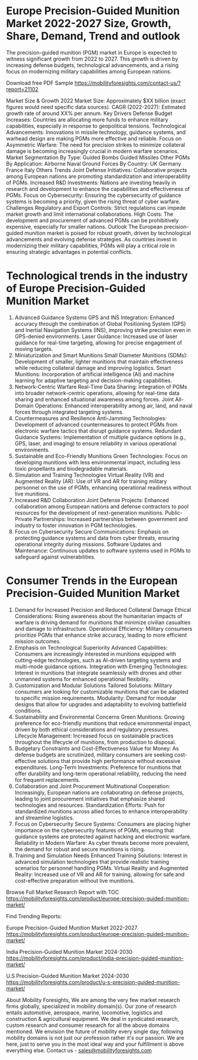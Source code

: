 # Europe Precision-Guided Munition Market 2022-2027 Size, Growth, Share, Demand, Trend and outlook
The precision-guided munition (PGM) market in Europe is expected to witness significant growth from 2022 to 2027. This growth is driven by increasing defense budgets, technological advancements, and a rising focus on modernizing military capabilities among European nations.

Download free PDF Sample https://mobilityforesights.com/contact-us/?report=21102 

Market Size & Growth
2022 Market Size: Approximately $XX billion (exact figures would need specific data sources).
CAGR (2022-2027): Estimated growth rate of around XX% per annum.
Key Drivers
Defense Budget Increases: Countries are allocating more funds to enhance military capabilities, especially in response to geopolitical tensions.
Technological Advancements: Innovations in missile technology, guidance systems, and warhead design are making PGMs more effective and reliable.
Focus on Asymmetric Warfare: The need for precision strikes to minimize collateral damage is becoming increasingly crucial in modern warfare scenarios.
Market Segmentation
By Type:
Guided Bombs
Guided Missiles
Other PGMs
By Application:
Airborne
Naval
Ground Forces
By Country:
UK
Germany
France
Italy
Others
Trends
Joint Defense Initiatives: Collaborative projects among European nations are promoting standardization and interoperability of PGMs.
Increased R&D Investments: Nations are investing heavily in research and development to enhance the capabilities and effectiveness of PGMs.
Focus on Cybersecurity: Ensuring the cybersecurity of guidance systems is becoming a priority, given the rising threat of cyber warfare.
Challenges
Regulatory and Export Controls: Strict regulations can impede market growth and limit international collaborations.
High Costs: The development and procurement of advanced PGMs can be prohibitively expensive, especially for smaller nations.
Outlook
The European precision-guided munition market is poised for robust growth, driven by technological advancements and evolving defense strategies. As countries invest in modernizing their military capabilities, PGMs will play a critical role in ensuring strategic advantages in potential conflicts.

# Technological trends in the industry of Europe Precision-Guided Munition Market

1. Advanced Guidance Systems
GPS and INS Integration: Enhanced accuracy through the combination of Global Positioning System (GPS) and Inertial Navigation Systems (INS), improving strike precision even in GPS-denied environments.
Laser Guidance: Increased use of laser guidance for real-time targeting, allowing for precise engagement of moving targets.
2. Miniaturization and Smart Munitions
Small Diameter Munitions (SDMs): Development of smaller, lighter munitions that maintain effectiveness while reducing collateral damage and improving logistics.
Smart Munitions: Incorporation of artificial intelligence (AI) and machine learning for adaptive targeting and decision-making capabilities.
3. Network-Centric Warfare
Real-Time Data Sharing: Integration of PGMs into broader network-centric operations, allowing for real-time data sharing and enhanced situational awareness among forces.
Joint All-Domain Operations: Enhanced interoperability among air, land, and naval forces through integrated targeting systems.
4. Countermeasures and Resilience
Anti-Jamming Technologies: Development of advanced countermeasures to protect PGMs from electronic warfare tactics that disrupt guidance systems.
Redundant Guidance Systems: Implementation of multiple guidance options (e.g., GPS, laser, and imaging) to ensure reliability in various operational environments.
5. Sustainable and Eco-Friendly Munitions
Green Technologies: Focus on developing munitions with less environmental impact, including less toxic propellants and biodegradable materials.
6. Simulation and Training Technologies
Virtual Reality (VR) and Augmented Reality (AR): Use of VR and AR for training military personnel on the use of PGMs, enhancing operational readiness without live munitions.
7. Increased R&D Collaboration
Joint Defense Projects: Enhanced collaboration among European nations and defense contractors to pool resources for the development of next-generation munitions.
Public-Private Partnerships: Increased partnerships between government and industry to foster innovation in PGM technologies.
8. Focus on Cybersecurity
Secure Communications: Emphasis on protecting guidance systems and data from cyber threats, ensuring operational integrity during missions.
Software Updates and Maintenance: Continuous updates to software systems used in PGMs to safeguard against vulnerabilities.

# Consumer Trends in the European Precision-Guided Munition Market

1. Demand for Increased Precision and Reduced Collateral Damage
Ethical Considerations: Rising awareness about the humanitarian impacts of warfare is driving demand for munitions that minimize civilian casualties and damage to infrastructure.
Operational Efficiency: Military consumers prioritize PGMs that enhance strike accuracy, leading to more efficient mission outcomes.
2. Emphasis on Technological Superiority
Advanced Capabilities: Consumers are increasingly interested in munitions equipped with cutting-edge technologies, such as AI-driven targeting systems and multi-mode guidance options.
Integration with Emerging Technologies: Interest in munitions that integrate seamlessly with drones and other unmanned systems for enhanced operational flexibility.
3. Customization and Modular Solutions
Tailored Solutions: Military consumers are looking for customizable munitions that can be adapted to specific mission requirements.
Modularity: Demand for modular designs that allow for upgrades and adaptability to evolving battlefield conditions.
4. Sustainability and Environmental Concerns
Green Munitions: Growing preference for eco-friendly munitions that reduce environmental impact, driven by both ethical considerations and regulatory pressures.
Lifecycle Management: Increased focus on sustainable practices throughout the lifecycle of munitions, from production to disposal.
5. Budgetary Constraints and Cost-Effectiveness
Value for Money: As defense budgets are scrutinized, military consumers are seeking cost-effective solutions that provide high performance without excessive expenditures.
Long-Term Investments: Preference for munitions that offer durability and long-term operational reliability, reducing the need for frequent replacements.
6. Collaboration and Joint Procurement
Multinational Cooperation: Increasingly, European nations are collaborating on defense projects, leading to joint procurement initiatives that emphasize shared technologies and resources.
Standardization Efforts: Push for standardized munitions across allied forces to enhance interoperability and streamline logistics.
7. Focus on Cybersecurity
Secure Systems: Consumers are placing higher importance on the cybersecurity features of PGMs, ensuring that guidance systems are protected against hacking and electronic warfare.
Reliability in Modern Warfare: As cyber threats become more prevalent, the demand for robust and secure munitions is rising.
8. Training and Simulation Needs
Enhanced Training Solutions: Interest in advanced simulation technologies that provide realistic training scenarios for personnel handling PGMs.
Virtual Reality and Augmented Reality: Increased use of VR and AR for training, allowing for safe and cost-effective preparation without live munitions.

Browse Full Market Research Report with TOC https://mobilityforesights.com/product/europe-precision-guided-munition-market/ 

Find Trending Reports:

Europe Precision-Guided Munition Market 2022-2027 https://mobilityforesights.com/product/europe-precision-guided-munition-market/ 

India Precision-Guided Munition Market 2024-2030 https://mobilityforesights.com/product/india-precision-guided-munition-market/ 

U.S Precision-Guided Munition Market 2024-2030 https://mobilityforesights.com/product/u-s-precision-guided-munition-market/ 



About Mobility Foresights,
We are among the very few market research firms globally, specialized in mobility domain(s). Our zone of research entails automotive, aerospace, marine, locomotive, logistics and construction & agricultural equipment. We deal in syndicated research, custom research and consumer research for all the above domains mentioned.
We envision the future of mobility every single day, following mobility domains is not just our profession rather it's our passion. We are here, just to serve you in the most ideal way and your fulfillment is above everything else. Contact us -  sales@mobilityforesights.com 







